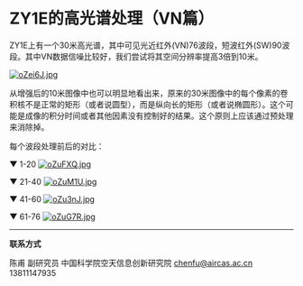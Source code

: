 # ZY1E的高光谱处理（VN篇）

ZY1E上有一个30米高光谱，其中可见光近红外(VN)76波段，短波红外(SW)90波段。其中VN数据信噪比较好，我们尝试将其空间分辨率提高3倍到10米。



[![oZei6J.jpg](https://z3.ax1x.com/2021/11/26/oZei6J.jpg)](https://imgtu.com/i/oZei6J)



从增强后的10米图像中也可以明显地看出来，原来的30米图像中的每个像素的卷积核不是正常的矩形（或者说圆型），而是纵向长的矩形（或者说椭圆形）。这个可能是成像的积分时间或者其他因素没有控制好的结果。这个原则上应该通过预处理来消除掉。



每个波段处理前后的对比：

▼ 1-20
[![oZuFXQ.jpg](https://z3.ax1x.com/2021/11/26/oZuFXQ.jpg)](https://imgtu.com/i/oZuFXQ)

▼ 21-40
[![oZuM1U.jpg](https://z3.ax1x.com/2021/11/26/oZuM1U.jpg)](https://imgtu.com/i/oZuM1U)

▼ 41-60
[![oZu3nJ.jpg](https://z3.ax1x.com/2021/11/26/oZu3nJ.jpg)](https://imgtu.com/i/oZu3nJ)

▼ 61-76
[![oZuG7R.jpg](https://z3.ax1x.com/2021/11/26/oZuG7R.jpg)](https://imgtu.com/i/oZuG7R)

---

**联系方式**

陈甫 副研究员
中国科学院空天信息创新研究院
chenfu@aircas.ac.cn
13811147935
